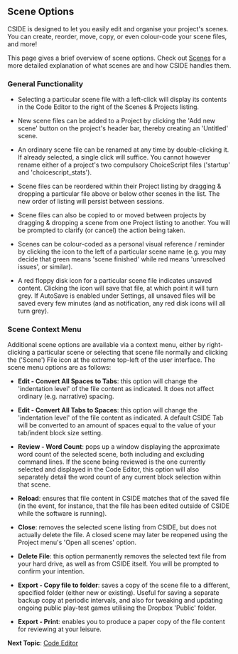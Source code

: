 ## Scene Options

CSIDE is designed to let you easily edit and organise your project's scenes. You can create, reorder, move, copy, or even colour-code your scene files, and more!

This page gives a brief overview of scene options. Check out [Scenes](topics/scenes.md "Scenes") for a more detailed explanation of what scenes are and how CSIDE handles them.



### General Functionality

- Selecting a particular scene file with a left-click will display its contents in the Code Editor to the right of the Scenes & Projects listing.

- New scene files can be added to a Project by clicking the 'Add new scene' button on the project's header bar, thereby creating an 'Untitled' scene.

- An ordinary scene file can be renamed at any time by double-clicking it. If already selected, a single click will suffice. You cannot however rename either of a project's two compulsory ChoiceScript files ('startup' and 'choicescript_stats').

- Scene files can be reordered within their Project listing by dragging & dropping a particular file above or below other scenes in the list. The new order of listing will persist between sessions.

- Scene files can also be copied to or moved between projects by dragging & dropping a scene from one Project listing to another. You will be prompted to clarify (or cancel) the action being taken.

- Scenes can be colour-coded as a personal visual reference / reminder by clicking the icon to the left of a particular scene name (e.g. you may decide that green means 'scene finished' while red means 'unresolved issues', or similar).

- A red floppy disk icon for a particular scene file indicates unsaved content. Clicking the icon will save that file, at which point it will turn grey. If AutoSave is enabled under Settings, all unsaved files will be saved every few minutes (and as notification, any red disk icons will all turn grey).


### Scene Context Menu

Additional scene options are available via a context menu, either by right-clicking a particular scene or selecting that scene file normally and clicking the ('Scene') File icon at the extreme top-left of the user interface. The scene menu options are as follows:

- **Edit - Convert All Spaces to Tabs**: this option will change the 'indentation level' of the file content as indicated. It does not affect ordinary (e.g. narrative) spacing.

- **Edit - Convert All Tabs to Spaces**: this option will change the 'indentation level' of the file content as indicated. A default CSIDE Tab will be converted to an amount of spaces equal to the value of your tab/indent block size setting.

- **Review - Word Count**: pops up a window displaying the approximate word count of the selected scene, both including and excluding command lines. If the scene being reviewed is the one currently selected and displayed in the Code Editor, this option will also separately detail the word count of any current block selection within that scene.

- **Reload**: ensures that file content in CSIDE matches that of the saved file (in the event, for instance, that the file has been edited outside of CSIDE while the software is running).

- **Close**: removes the selected scene listing from CSIDE, but does not actually delete the file. A closed scene may later be reopened using the Project menu's 'Open all scenes' option.

- **Delete File**: this option permanently removes the selected text file from your hard drive, as well as from CSIDE itself. You will be prompted to confirm your intention.

- **Export - Copy file to folder**: saves a copy of the scene file to a different, specified folder (either new or existing). Useful for saving a separate backup copy at periodic intervals, and also for tweaking and updating ongoing public play-test games utilising the Dropbox 'Public' folder.

- **Export - Print**: enables you to produce a paper copy of the file content for reviewing at your leisure.


**Next Topic**: [Code Editor](topics/code-editor.md "Code Editor")